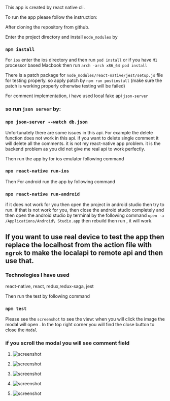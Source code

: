 This app is created by react native cli.

To run the app please follow the instruction: 

After cloning the repository from github. 

Enter the project directory and install `node_modules` by

### `npm install`

For `ios` enter the ios directory and then run `pod install` or if you have `M1` processor based Macbook then run  `arch -arch x86_64 pod install`


There  is a patch package for `node_modules/react-native/jest/setup.js` file for testing properly.
so apply patch by  `npm run postinstall` (make sure the patch is working properly otherwise testing will be failed)

 
For comment implementation,  i have used local fake api `json-server`
### so run `json server` by:   

### `npx json-server --watch db.json`
 
Unfortunately there are some issues in this api. For example the delete function does not work in this api. if you want to delete single comment it will delete all the comments. it is not my react-native app problem. it is the backend problem as you did not give me real api to work perfectly.

Then run the app by for ios emulator following command
### `npx react-native run-ios`

Then For android run the app by following command
### `npx react-native run-android`

if it does not work for you then open the project in android studio  then try to run. 
if that is not work for you, then close the android studio completely and then open the android studio by terminal by the following command `open -a /Applications/Android\ Studio.app` then rebuild then run , it will work.

## If you want to use real device to test the app then replace the localhost from the action file with `ngrok` to make the localapi to remote api and then use that. 

 ### Technologies I have used
react-native, react, redux,redux-saga, jest

Then run the test by following command
### `npm test`

Please see the `screenshot` to see the view: when you will click the image the modal will open . In the top right corner you will find the close button to close the `Modal` 

### if you scroll the modal you will see comment field 


1. ![screenshot](screenshots/1.png)

2.  ![screenshot](screenshots/2.png)

3. ![screenshot](screenshots/3.png)

4. ![screenshot](screenshots/4.jpg)

5. ![screenshot](screenshots/5.jpg)
